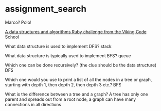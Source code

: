 # assignment_search
Marco?  Polo!

[A data structures and algorithms Ruby challenge from the Viking Code School](http://www.vikingcodeschool.com)

What data structure is used to implement DFS?
stack

What data structure is typically used to implement BFS?
queue

Which one can be done recursively? (the clue should be the data structure)
DFS

Which one would you use to print a list of all the nodes in a tree or graph, starting with depth 1, then depth 2, then depth 3 etc.?
BFS

What is the difference between a tree and a graph?
A tree has only one parent and spreads out from a root node, a graph can have
many connections in all directions

